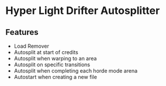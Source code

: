 # Hyper Light Drifter Autosplitter

## Features

* Load Remover
* Autosplit at start of credits
* Autosplit when warping to an area
* Autosplit on specific transitions
* Autosplit when completing each horde mode arena
* Autostart when creating a new file